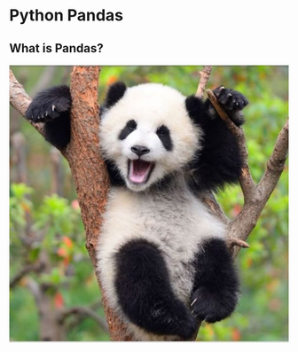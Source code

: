 # Python Pandas 

## What is Pandas?

<img align="left" src="/Lesson7Pandas/Images/panda.jpg" width="900px" style="padding-right: 15px">



